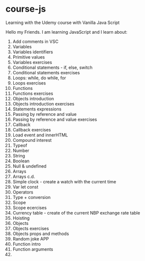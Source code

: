 # course-js
Learning with the Udemy course with Vanilla Java Script

Hello my Friends. I am learning JavaScript and I learn about:
1. Add comments in VSC
2. Variables
3. Variables identifiers
4. Primitive values
5. Variables exercises
6. Conditional statements - if, else, switch
7. Conditional statements exercises
8. Loops: while, do while, for
9. Loops exercises
10. Functions
11. Functions exercises
12. Objects introduction
13. Objects introduction exercises
14. Statements expressions
15. Passing by reference and value
16. Passing by reference and value exercises
17. Callback
18. Callback exercises
19. Load event and innerHTML
20. Compound interest
21. Typeof
22. Number
23. String
24. Boolean
25. Null & undefined
26. Arrays
27. Arrays c.d.
28. Simple clock - create a watch with the current time
29. Var let const
30. Operators
31. Type + conversion
32. Scope
33. Scope ecercises
34. Currency table - create of the current NBP exchange rate table
35. Hoisting
36. Objects
37. Objects exercises
38. Objects props and methods
39. Random joke APP
40. Function intro
41. Function arguments
42. 
